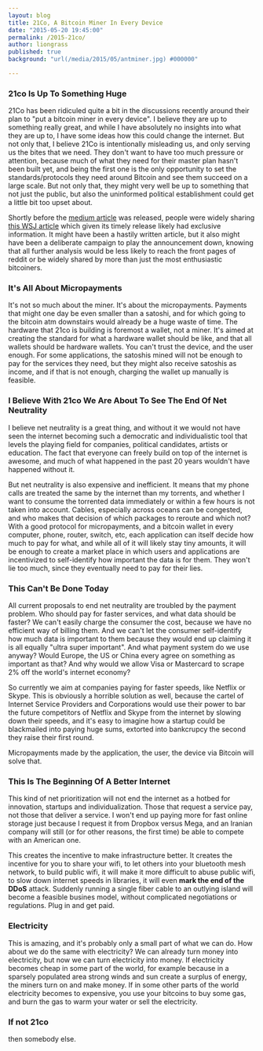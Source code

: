 ```yaml
---
layout: blog
title: 21Co, A Bitcoin Miner In Every Device
date: "2015-05-20 19:45:00"
permalink: /2015-21co/
author: liongrass
published: true
background: "url(/media/2015/05/antminer.jpg) #000000"

---
```


### 21co Is Up To Something Huge

21Co has been ridiculed quite a bit in the discussions recently around their plan to "put a bitcoin miner in every device". I believe they are up to something really great, and while I have absolutely no insights into what they are up to, I have some ideas how this could change the internet.
But not only that, I believe 21Co is intentionally misleading us, and only serving us the bites that we need. They don't want to have too much pressure or attention, because much of what they need for their master plan hasn't been built yet, and being the first one is the only opportunity to set the standards/protocols they need around Bitcoin and see them succeed on a large scale.
But not only that, they might very well be up to something that not just the public, but also the uninformed political establishment could get a little bit too upset about.

Shortly before the [medium article](https://medium.com/@21dotco/a-bitcoin-miner-in-every-device-and-in-every-hand-e315b40f2821) was released, people were widely sharing [this WSJ article](http://blogs.wsj.com/digits/2015/05/18/bitcoin-startup-21-unveils-product-plan-embeddable-mining-chips/?mod=rss_Technology) which given its timely release likely had exclusive information. It might have been a hastily written article, but it also might have been a deliberate campaign to play the announcement down, knowing that all further analysis would be less likely to reach the front pages of reddit or be widely shared by more than just the most enthusiastic bitcoiners.

### It's All About Micropayments

It's not so much about the miner. It's about the micropayments. Payments that might one day be even smaller than a satoshi, and for which going to the bitcoin atm downstairs would already be a huge waste of time.
The hardware that 21co is building is foremost a wallet, not a miner. It's aimed at creating the standard for what a hardware wallet should be like, and that all wallets should be hardware wallets. You can't trust the device, and the user enough.
For some applications, the satoshis mined will not be enough to pay for the services they need, but they might also receive satoshis as income, and if that is not enough, charging the wallet up manually is feasible.

### I Believe With 21co We Are About To See The End Of Net Neutrality

I believe net neutrality is a great thing, and without it we would not have seen the internet becoming such a democratic and individualistic tool that levels the playing field for companies, political candidates, artists or education. The fact that everyone can freely build on top of the internet is awesome, and much of what happened in the past 20 years wouldn't have happened without it.

But net neutrality is also expensive and inefficient. It means that my phone calls are treated the same by the internet than my torrents, and whether I want to consume the torrented data immediately or within a few hours is not taken into account.
Cables, especially across oceans can be congested, and who makes that decision of which packages to reroute and which not?
With a good protocol for micropayments, and a bitcoin wallet in every computer, phone, router, switch, etc, each application can itself decide how much to pay for what, and while all of it will likely stay tiny amounts, it will be enough to create a market place in which users and applications are incentivized to self-identify how important the data is for them. They won't lie too much, since they eventually need to pay for their lies.

### This Can't Be Done Today

All current proposals to end net neutrality are troubled by the payment problem. Who should pay for faster services, and what data should be faster? We can't easily charge the consumer the cost, because we have no efficient way of billing them. And we can't let the consumer self-identify how much data is important to them because they would end up claiming it is all equally "ultra super important". And what payment system do we use anyway? Would Europe, the US or China every agree on something as important as that? And why would we allow Visa or Mastercard to scrape 2% off the world's internet economy?

So currently we aim at companies paying for faster speeds, like Netflix or Skype. This is obviously a horrible solution as well, because the cartel of Internet Service Providers and Corporations would use their power to bar the future competitors of Netflix and Skype from the internet by slowing down their speeds, and it's easy to imagine how a startup could be blackmailed into paying huge sums, extorted into bankcrupcy the second they raise their first round.

Micropayments made by the application, the user, the device via Bitcoin will solve that.

### This Is The Beginning Of A Better Internet

This kind of net prioritization will not end the internet as a hotbed for innovation, startups and individualization. Those that request a service pay, not those that deliver a service. I won't end up paying more for fast online storage just because I request it from Dropbox versus Mega, and an Iranian company will still (or for other reasons, the first time) be able to compete with an American one.

This creates the incentive to make infrastructure better. It creates the incentive for you to share your wifi, to let others into your bluetooth mesh network, to build public wifi, it will make it more difficult to abuse public wifi, to slow down internet speeds in libraries, it will even **mark the end of the DDoS** attack. Suddenly running a single fiber cable to an outlying island will become a feasible busines model, without complicated negotiations or regulations. Plug in and get paid.

### Electricity

This is amazing, and it's probably only a small part of what we can do. How about we do the same with electricity? We can already turn money into electricity, but now we can turn electricity into money. If electricity becomes cheap in some part of the world, for example because in a sparsely populated area strong winds and sun create a surplus of energy, the miners turn on and make money. If in some other parts of the world electricity becomes to expensive, you use your bitcoins to buy some gas, and burn the gas to warm your water or sell the electricity.

### If not 21co
then somebody else.
